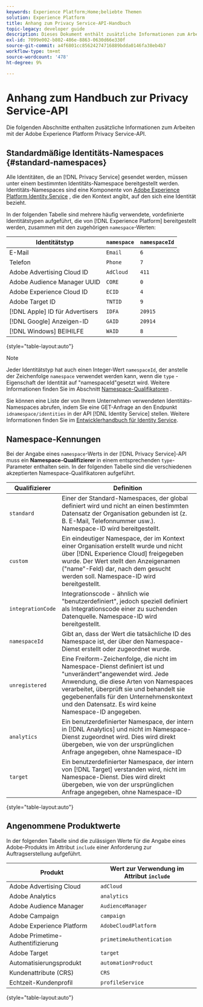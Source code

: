 ```yaml
---
keywords: Experience Platform;Home;beliebte Themen
solution: Experience Platform
title: Anhang zum Privacy Service-API-Handbuch
topic-legacy: developer guide
description: Dieses Dokument enthält zusätzliche Informationen zum Arbeiten mit der Privacy Service-API.
exl-id: 7099e002-b802-486e-8863-0630d66e330f
source-git-commit: a4f6801cc85624274716889bdda0146fa38eb4b7
workflow-type: tm+mt
source-wordcount: '478'
ht-degree: 9%

---
```


# Anhang zum Handbuch zur Privacy Service-API

Die folgenden Abschnitte enthalten zusätzliche Informationen zum Arbeiten mit der Adobe Experience Platform Privacy Service-API.

## Standardmäßige Identitäts-Namespaces {#standard-namespaces}

Alle Identitäten, die an [!DNL Privacy Service] gesendet werden, müssen unter einem bestimmten Identitäts-Namespace bereitgestellt werden. Identitäts-Namespaces sind eine Komponente von [Adobe Experience Platform Identity Service](../../identity-service/home.md) , die den Kontext angibt, auf den sich eine Identität bezieht.

In der folgenden Tabelle sind mehrere häufig verwendete, vordefinierte Identitätstypen aufgeführt, die von [!DNL Experience Platform] bereitgestellt werden, zusammen mit den zugehörigen `namespace`-Werten:

| Identitätstyp | `namespace` | `namespaceId` |
| --- | --- | --- |
| E-Mail  | `Email` | `6` |
| Telefon | `Phone` | `7` |
| Adobe Advertising Cloud ID | `AdCloud` | `411` |
| Adobe Audience Manager UUID | `CORE` | `0` |
| Adobe Experience Cloud ID | `ECID` | `4` |
| Adobe Target ID | `TNTID` | `9` |
| [!DNL Apple] ID für Advertisers | `IDFA` | `20915` |
| [!DNL Google] Anzeigen-ID | `GAID` | `20914` |
| [!DNL Windows] BEIHILFE | `WAID` | `8` |

{style=&quot;table-layout:auto&quot;}

>[!NOTE]
>
>Jeder Identitätstyp hat auch einen Integer-Wert `namespaceId`, der anstelle der Zeichenfolge `namespace` verwendet werden kann, wenn die `type` -Eigenschaft der Identität auf &quot;namespaceId&quot;gesetzt wird. Weitere Informationen finden Sie im Abschnitt [Namespace-Qualifikatoren](#namespace-qualifiers) .

Sie können eine Liste der von Ihrem Unternehmen verwendeten Identitäts-Namespaces abrufen, indem Sie eine GET-Anfrage an den Endpunkt `idnamespace/identities` in der API [!DNL Identity Service] stellen. Weitere Informationen finden Sie im [Entwicklerhandbuch für Identity Service](../../identity-service/api/getting-started.md).

## Namespace-Kennungen

Bei der Angabe eines `namespace`-Werts in der [!DNL Privacy Service]-API muss ein **Namespace-Qualifizierer** in einem entsprechenden `type`-Parameter enthalten sein. In der folgenden Tabelle sind die verschiedenen akzeptierten Namespace-Qualifikatoren aufgeführt.

| Qualifizierer | Definition |
| --------- | ---------- |
| `standard` | Einer der Standard-Namespaces, der global definiert wird und nicht an einen bestimmten Datensatz der Organisation gebunden ist (z. B. E-Mail, Telefonnummer usw.). Namespace-ID wird bereitgestellt. |
| `custom` | Ein eindeutiger Namespace, der im Kontext einer Organisation erstellt wurde und nicht über [!DNL Experience Cloud] freigegeben wurde. Der Wert stellt den Anzeigenamen (&quot;name&quot;-Feld) dar, nach dem gesucht werden soll. Namespace-ID wird bereitgestellt. |
| `integrationCode` | Integrationscode - ähnlich wie &quot;benutzerdefiniert&quot;, jedoch speziell definiert als Integrationscode einer zu suchenden Datenquelle. Namespace-ID wird bereitgestellt. |
| `namespaceId` | Gibt an, dass der Wert die tatsächliche ID des Namespace ist, der über den Namespace-Dienst erstellt oder zugeordnet wurde. |
| `unregistered` | Eine Freiform-Zeichenfolge, die nicht im Namespace-Dienst definiert ist und &quot;unverändert&quot;angewendet wird. Jede Anwendung, die diese Arten von Namespaces verarbeitet, überprüft sie und behandelt sie gegebenenfalls für den Unternehmenskontext und den Datensatz. Es wird keine Namespace-ID angegeben. |
| `analytics` | Ein benutzerdefinierter Namespace, der intern in [!DNL Analytics] und nicht im Namespace-Dienst zugeordnet wird. Dies wird direkt übergeben, wie von der ursprünglichen Anfrage angegeben, ohne Namespace-ID |
| `target` | Ein benutzerdefinierter Namespace, der intern von [!DNL Target] verstanden wird, nicht im Namespace-Dienst. Dies wird direkt übergeben, wie von der ursprünglichen Anfrage angegeben, ohne Namespace-ID |

{style=&quot;table-layout:auto&quot;}

## Angenommene Produktwerte

In der folgenden Tabelle sind die zulässigen Werte für die Angabe eines Adobe-Produkts im Attribut `include` einer Anforderung zur Auftragserstellung aufgeführt.

| Produkt | Wert zur Verwendung im Attribut `include` |
| --- | --- |
| Adobe Advertising Cloud | `adCloud` |
| Adobe Analytics | `analytics` |
| Adobe Audience Manager | `AudienceManager` |
| Adobe Campaign | `campaign` |
| Adobe Experience Platform | `AdobeCloudPlatform` |
| Adobe Primetime-Authentifizierung | `primetimeAuthentication` |
| Adobe Target | `target` |
| Automatisierungsprodukt | `automationProduct` |
| Kundenattribute (CRS) | `CRS` |
| Echtzeit-Kundenprofil | `profileService` |

{style=&quot;table-layout:auto&quot;}